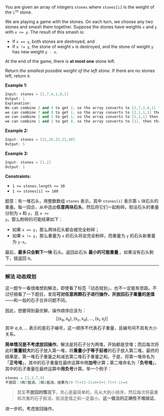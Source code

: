 <p>You are given an array of integers <code>stones</code> where <code>stones[i]</code> is the weight of the <code>i<sup>th</sup></code> stone.</p>

<p>We are playing a game with the stones. On each turn, we choose any two stones and smash them together. Suppose the stones have weights <code>x</code> and <code>y</code> with <code>x &lt;= y</code>. The result of this smash is:</p>

<ul>
	<li>If <code>x == y</code>, both stones are destroyed, and</li>
	<li>If <code>x != y</code>, the stone of weight <code>x</code> is destroyed, and the stone of weight <code>y</code> has new weight <code>y - x</code>.</li>
</ul>

<p>At the end of the game, there is <strong>at most one</strong> stone left.</p>

<p>Return <em>the smallest possible weight of the left stone</em>. If there are no stones left, return <code>0</code>.</p>

 
<p><strong>Example 1:</strong></p>

```cpp
Input: stones = [2,7,4,1,8,1]
Output: 1
Explanation:
We can combine 2 and 4 to get 2, so the array converts to [2,7,1,8,1] then,
we can combine 7 and 8 to get 1, so the array converts to [2,1,1,1] then,
we can combine 2 and 1 to get 1, so the array converts to [1,1,1] then,
we can combine 1 and 1 to get 0, so the array converts to [1], then that's the optimal value. 
```

<p><strong>Example 2:</strong></p>

```cpp
Input: stones = [31,26,33,21,40]
Output: 5
```

<p><strong>Example 3:</strong></p>

```cpp
Input: stones = [1,2]
Output: 1
```

 <p><strong>Constraints:</strong></p>

<ul>
	<li><code>1 &lt;= stones.length &lt;= 30</code></li>
	<li><code>1 &lt;= stones[i] &lt;= 100</code></li>
</ul>

题意：有一堆石头，用整数数组&nbsp;<code>stones</code> 表示。其中&nbsp;<code>stones[i]</code> 表示第 <code>i</code> 块石头的重量。每一回合，从中选出<strong>任意两块石头</strong>，然后将它们一起粉碎。假设石头的重量分别为&nbsp;<code>x</code> 和&nbsp;<code>y</code>，且&nbsp;<code>x &lt;= y</code>。那么粉碎的可能结果如下：</p>

<ul>
	<li>如果&nbsp;<code>x == y</code>，那么两块石头都会被完全粉碎；</li>
	<li>如果&nbsp;<code>x != y</code>，那么重量为&nbsp;<code>x</code>&nbsp;的石头将会完全粉碎，而重量为&nbsp;<code>y</code>&nbsp;的石头新重量为&nbsp;<code>y-x</code>。</li>
</ul>

<p>最后，<strong>最多只会剩下一块 </strong>石头。返回此石头 <strong>最小的可能重量 </strong>。如果没有石头剩下，就返回 <code>0</code>。</p>

---
### 解法 动态规划
这一题乍一看很难想到解法，即使看了标签「动态规划」，也不一定能有思路。不过仔细看了一下题目，发现**可对任意两颗石子进行操作，并放回石子重量的差值**——和一般的石子合并问题不同。

因此，想要得到最优解，操作顺序应该为：
$$[(s_a, s_b), (s_c, s_d), \dots, (s_i, s_j)]$$
其中 $a, b, ...$ 表示的是石子编号，这一顺序不代表石子重量，且编号间不具有大小关系。

**简单情况是不考虑放回操作**。解法是将石子分为两堆，开始都是空堆；而后每次将此时**重量较大**的石子放入第一堆，将**重量小于等于前者**的石子放入第二堆。最终的结果是，第一堆石子重量之和减去第二堆石子重量之和。于是，将第一堆命名为「**正号堆**」，其中的石子重量在最终运算中用**加号**计算；第二堆命名为「**负号堆**」，其中的石子重量在最终运算中**用负号**计算。举一个例子：
```cpp
stones = [1,3,7,9]
不放回：9和7抵消，3和1抵消，结果为(9-7)+(3-1)=9+3+(-7)+(-1)=4
```
> 其实**不放回的情况下**，贪心是最简单的，先从大到小排序，然后每次将最重和次重的石子抵消，抵消差值之和一定最小。**这一做法的正确性不难验证**。

进一步的，考虑放回操作。
